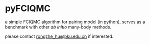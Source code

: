 # pyFCIQMC

a simple FCIQMC algorithm for pairing model (in python), serves as a benchmark with other _ab initio_ many-body methods.

please contact rongzhe_hu@pku.edu.cn if interested.
